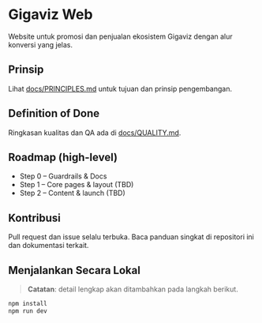 # Gigaviz Web

Website untuk promosi dan penjualan ekosistem Gigaviz dengan alur konversi yang jelas.

## Prinsip
Lihat [docs/PRINCIPLES.md](docs/PRINCIPLES.md) untuk tujuan dan prinsip pengembangan.

## Definition of Done
Ringkasan kualitas dan QA ada di [docs/QUALITY.md](docs/QUALITY.md).

## Roadmap (high-level)
- Step 0 – Guardrails & Docs
- Step 1 – Core pages & layout (TBD)
- Step 2 – Content & launch (TBD)

## Kontribusi
Pull request dan issue selalu terbuka. Baca panduan singkat di repositori ini dan dokumentasi terkait.

## Menjalankan Secara Lokal
> **Catatan**: detail lengkap akan ditambahkan pada langkah berikut.

```bash
npm install
npm run dev
```

